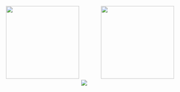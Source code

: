 <div align="center">
<span>  </span>
<img height="200px" src="https://github-readme-stats.vercel.app/api/top-langs/?username=ryou-yattung&layout=compact&langs_count=8" /><span>  </span>
<span>  </span><img height="200px" src="https://github-readme-streak-stats.herokuapp.com/?user=ryou-yattung" />
</div>

<div align="center">
    <img src="https://activity-graph.herokuapp.com/graph?username=ryou-yattung&theme=react-dark" />
</div>

